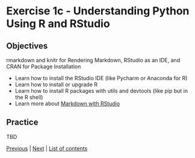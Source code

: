 # Exercise 1c - Understanding Python Using R and RStudio

## Objectives

rmarkdown and knitr for Rendering Markdown, RStudio as an IDE, and CRAN for Package Installation
- Learn how to install the RStudio IDE (like Pycharm or Anaconda for R)
- Learn how to install or upgrade R
- Learn how to install R packages with utils and devtools (like pip but in the R shell)
- Learn more about [Markdown with RStudio](https://rmarkdown.rstudio.com/)

## Practice

TBD

[Previous](../exercise_1b/README.md) | [Next](../exercise_2/README.md) | [List of contents](../README.md#exercises)
